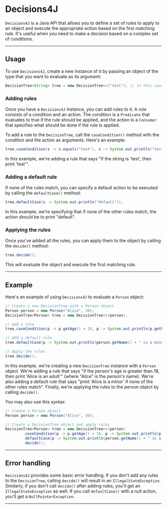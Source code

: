 # Decisions4J
`Decisions4J` is a Java API that allows you to define a set of rules to apply to an object and execute the appropriate action based on the first matching rule. It's useful when you need to make a decision based on a complex set of conditions. 

---

## Usage
To use `Decisions4J`, create a new instance of it by passing an object of the type that you want to evaluate as its argument:
```java
DecisionTree<String> tree = new DecisionTree<>("test"); // in this case we're evaluating a String
```

### Adding rules
Once you have a `Decisions4J` instance, you can add rules to it. A rule consists of a condition and an action. The condition is a `Predicate` that evaluates to true if the rule should be applied, and the action is a `Consumer` that specifies what should be done if the rule is applied.

To add a rule to the `DecisionTree`, call the `caseCondition()` method with the condition and the action as arguments. Here's an example:
```java
tree.caseCondition(s -> s.equals("test"), s -> System.out.println("test"));
```
In this example, we're adding a rule that says "if the string is 'test', then print 'test'".

### Adding a default rule
If none of the rules match, you can specify a default action to be executed by calling the `defaultCase()` method:
```java
tree.defaultCase(s -> System.out.println("default"));
```
In this example, we're specifying that if none of the other rules match, the action should be to print "default".

### Applying the rules
Once you've added all the rules, you can apply them to the object by calling the `decide()` method:
```java
tree.decide();
```
This will evaluate the object and execute the first matching rule.

---

## Example
Here's an example of using `Decisions4J` to evaluate a `Person` object:
```java
// Create a new DecisionTree with a Person object
Person person = new Person("Alice", 30);
DecisionTree<Person> tree = new DecisionTree<>(person);

// Add a rule
tree.caseCondition(p -> p.getAge() > 18, p -> System.out.println(p.getName() + " is an adult"));

// Add a default rule
tree.defaultCase(p -> System.out.println(person.getName() + " is a minor"));

// Apply the rules
tree.decide();
```
In this example, we're creating a new `DecisionTree` instance with a `Person` object. We're adding a rule that says "if the person's age is greater than 18, then print 'Alice is an adult'" (where "Alice" is the person's name). We're also adding a default rule that says "print 'Alice is a minor' if none of the other rules match". Finally, we're applying the rules to the person object by calling `decide()`.

You may also use this syntax:
```java
// Create a Person object
Person person = new Person("Alice", 30);

// Create a DecisionTree object and apply rules
DecisionTree<Person> tree = new DecisionTree<>(person)
        .caseCondition(p -> p.getAge() > 18, p -> System.out.println(p.getName() + " is an adult"))
        .defaultCase(p -> System.out.println(person.getName() + " is a minor"))
        .decide();
```

---

## Error handling
`Decisions4J` provides some basic error handling. If you don't add any rules to the `DecisionTree`, calling `decide()` will result in an `IllegalStateException`. Similarly, if you don't call `decide()` after adding rules, you'll get an `IllegalStateException` as well. If you call `defaultCase()` with a null action, you'll get a `NullPointerException`.

---
